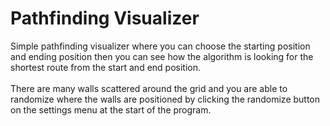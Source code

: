 # Pathfinding Visualizer

Simple pathfinding visualizer where you can choose the starting position and ending position then you can see how the algorithm is looking for the shortest route from the start and end position.
<br />
<br />
There are many walls scattered around the grid and you are able to randomize where the walls are positioned by clicking the randomize button on the settings menu at the start of the program. 
